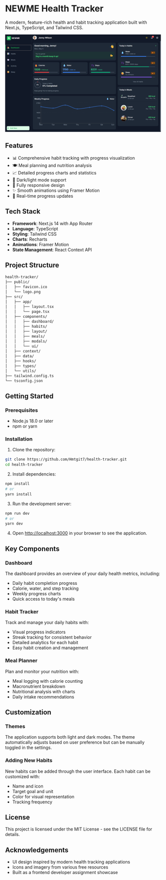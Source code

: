 # NEWME Health Tracker

A modern, feature-rich health and habit tracking application built with Next.js, TypeScript, and Tailwind CSS.

![NEWME Health Tracker Preview](./public/image.png)

## Features

- 📊 Comprehensive habit tracking with progress visualization
- 🍽️ Meal planning and nutrition analysis
- 📈 Detailed progress charts and statistics
- 🌙 Dark/light mode support
- 📱 Fully responsive design
- ✨ Smooth animations using Framer Motion
- 🔄 Real-time progress updates

## Tech Stack

- **Framework**: Next.js 14 with App Router
- **Language**: TypeScript
- **Styling**: Tailwind CSS
- **Charts**: Recharts
- **Animations**: Framer Motion
- **State Management**: React Context API

## Project Structure

```
health-tracker/
├── public/
│   ├── favicon.ico
│   └── logo.png
├── src/
│   ├── app/
│   │   ├── layout.tsx
│   │   └── page.tsx
│   ├── components/
│   │   ├── dashboard/
│   │   ├── habits/
│   │   ├── layout/
│   │   ├── meals/
│   │   ├── modals/
│   │   └── ui/
│   ├── context/
│   ├── data/
│   ├── hooks/
│   ├── types/
│   └── utils/
├── tailwind.config.ts
└── tsconfig.json
```

## Getting Started

### Prerequisites

- Node.js 18.0 or later
- npm or yarn

### Installation

1. Clone the repository:

```bash
git clone https://github.com/Hmtgit7/health-tracker.git
cd health-tracker
```

2. Install dependencies:

```bash
npm install
# or
yarn install
```

3. Run the development server:

```bash
npm run dev
# or
yarn dev
```

4. Open [http://localhost:3000](http://localhost:3000) in your browser to see the application.

## Key Components

### Dashboard

The dashboard provides an overview of your daily health metrics, including:

- Daily habit completion progress
- Calorie, water, and step tracking
- Weekly progress charts
- Quick access to today's meals

### Habit Tracker

Track and manage your daily habits with:

- Visual progress indicators
- Streak tracking for consistent behavior
- Detailed analytics for each habit
- Easy habit creation and management

### Meal Planner

Plan and monitor your nutrition with:

- Meal logging with calorie counting
- Macronutrient breakdown
- Nutritional analysis with charts
- Daily intake recommendations

## Customization

### Themes

The application supports both light and dark modes. The theme automatically adjusts based on user preference but can be manually toggled in the settings.

### Adding New Habits

New habits can be added through the user interface. Each habit can be customized with:

- Name and icon
- Target goal and unit
- Color for visual representation
- Tracking frequency

## License

This project is licensed under the MIT License - see the LICENSE file for details.

## Acknowledgements

- UI design inspired by modern health tracking applications
- Icons and imagery from various free resources
- Built as a frontend developer assignment showcase